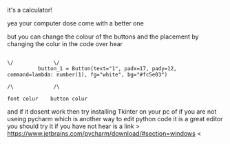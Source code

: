 it's a calculator!

yea your computer dose come with a better one

but you can change  the colour of the buttons and the placement by changing the colur in the code over hear

                                                                                             \/             \/
              button_1 = Button(text="1", padx=17, pady=12, command=lambda: number(1), fg="white", bg="#fc5e03")
                                                                                             /\             /\
                                                                                         font colur    button colur
                                                                                         
                                                                                        
and if it dosent work then try installing Tkinter on your pc of if you are not useing pycharm which is another way to edit python code it is a great editor you should try it if you have not hear is a link > https://www.jetbrains.com/pycharm/download/#section=windows < 



                                                                                                             
